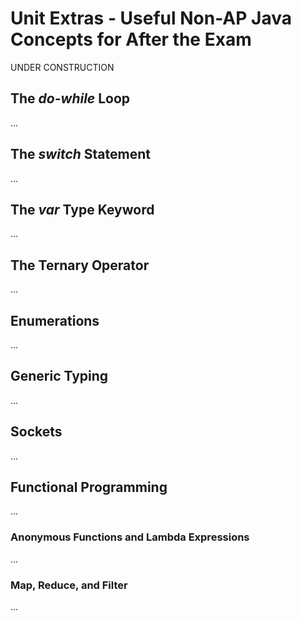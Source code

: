# Unit Extras - Useful Non-AP Java Concepts for After the Exam
UNDER CONSTRUCTION


## The *do-while* Loop
...



## The *switch* Statement
...



## The *var* Type Keyword
...



## The Ternary Operator
...


## Enumerations
...



## Generic Typing
...



## Sockets
...




## Functional Programming
...




### Anonymous Functions and Lambda Expressions
...




### Map, Reduce, and Filter
...

